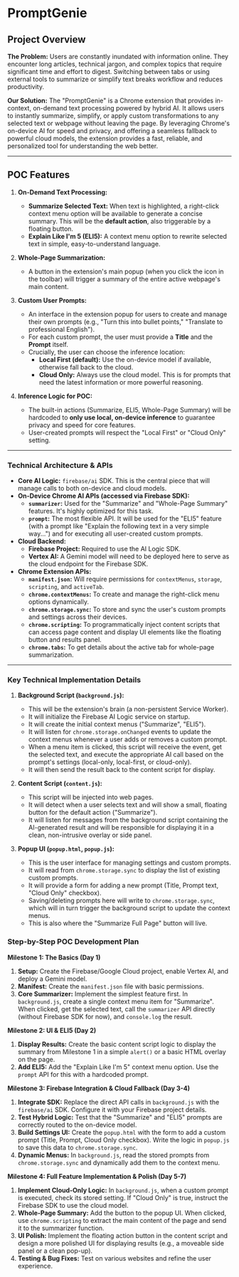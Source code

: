 # PromptGenie

## Project Overview

**The Problem:** Users are constantly inundated with information online. They encounter long articles, technical jargon, and complex topics that require significant time and effort to digest. Switching between tabs or using external tools to summarize or simplify text breaks workflow and reduces productivity.

**Our Solution:** The "PromptGenie" is a Chrome extension that provides in-context, on-demand text processing powered by hybrid AI. It allows users to instantly summarize, simplify, or apply custom transformations to any selected text or webpage without leaving the page. By leveraging Chrome's on-device AI for speed and privacy, and offering a seamless fallback to powerful cloud models, the extension provides a fast, reliable, and personalized tool for understanding the web better.

---

## POC Features

1.  **On-Demand Text Processing:**

    - **Summarize Selected Text:** When text is highlighted, a right-click context menu option will be available to generate a concise summary. This will be the **default action**, also triggerable by a floating button.
    - **Explain Like I'm 5 (ELI5):** A context menu option to rewrite selected text in simple, easy-to-understand language.

2.  **Whole-Page Summarization:**

    - A button in the extension's main popup (when you click the icon in the toolbar) will trigger a summary of the entire active webpage's main content.

3.  **Custom User Prompts:**

    - An interface in the extension popup for users to create and manage their own prompts (e.g., "Turn this into bullet points," "Translate to professional English").
    - For each custom prompt, the user must provide a **Title** and the **Prompt** itself.
    - Crucially, the user can choose the inference location:
      - **Local First (default):** Use the on-device model if available, otherwise fall back to the cloud.
      - **Cloud Only:** Always use the cloud model. This is for prompts that need the latest information or more powerful reasoning.

4.  **Inference Logic for POC:**
    - The built-in actions (Summarize, ELI5, Whole-Page Summary) will be hardcoded to **only use local, on-device inference** to guarantee privacy and speed for core features.
    - User-created prompts will respect the "Local First" or "Cloud Only" setting.

---

### **Technical Architecture & APIs**

- **Core AI Logic:** `firebase/ai` SDK. This is the central piece that will manage calls to both on-device and cloud models.
- **On-Device Chrome AI APIs (accessed via Firebase SDK):**
  - **`summarizer`:** Used for the "Summarize" and "Whole-Page Summary" features. It's highly optimized for this task.
  - **`prompt`:** The most flexible API. It will be used for the "ELI5" feature (with a prompt like "Explain the following text in a very simple way...") and for executing all user-created custom prompts.
- **Cloud Backend:**
  - **Firebase Project:** Required to use the AI Logic SDK.
  - **Vertex AI:** A Gemini model will need to be deployed here to serve as the cloud endpoint for the Firebase SDK.
- **Chrome Extension APIs:**
  - **`manifest.json`:** Will require permissions for `contextMenus`, `storage`, `scripting`, and `activeTab`.
  - **`chrome.contextMenus`:** To create and manage the right-click menu options dynamically.
  - **`chrome.storage.sync`:** To store and sync the user's custom prompts and settings across their devices.
  - **`chrome.scripting`:** To programmatically inject content scripts that can access page content and display UI elements like the floating button and results panel.
  - **`chrome.tabs`:** To get details about the active tab for whole-page summarization.

---

### **Key Technical Implementation Details**

1.  **Background Script (`background.js`):**

    - This will be the extension's brain (a non-persistent Service Worker).
    - It will initialize the Firebase AI Logic service on startup.
    - It will create the initial context menus ("Summarize", "ELI5").
    - It will listen for `chrome.storage.onChanged` events to update the context menus whenever a user adds or removes a custom prompt.
    - When a menu item is clicked, this script will receive the event, get the selected text, and execute the appropriate AI call based on the prompt's settings (local-only, local-first, or cloud-only).
    - It will then send the result back to the content script for display.

2.  **Content Script (`content.js`):**

    - This script will be injected into web pages.
    - It will detect when a user selects text and will show a small, floating button for the default action ("Summarize").
    - It will listen for messages from the background script containing the AI-generated result and will be responsible for displaying it in a clean, non-intrusive overlay or side panel.

3.  **Popup UI (`popup.html`, `popup.js`):**
    - This is the user interface for managing settings and custom prompts.
    - It will read from `chrome.storage.sync` to display the list of existing custom prompts.
    - It will provide a form for adding a new prompt (Title, Prompt text, "Cloud Only" checkbox).
    - Saving/deleting prompts here will write to `chrome.storage.sync`, which will in turn trigger the background script to update the context menus.
    - This is also where the "Summarize Full Page" button will live.

### **Step-by-Step POC Development Plan**

**Milestone 1: The Basics (Day 1)**

1.  **Setup:** Create the Firebase/Google Cloud project, enable Vertex AI, and deploy a Gemini model.
2.  **Manifest:** Create the `manifest.json` file with basic permissions.
3.  **Core Summarizer:** Implement the simplest feature first. In `background.js`, create a single context menu item for "Summarize". When clicked, get the selected text, call the `summarizer` API directly (without Firebase SDK for now), and `console.log` the result.

**Milestone 2: UI & ELI5 (Day 2)**

1.  **Display Results:** Create the basic content script logic to display the summary from Milestone 1 in a simple `alert()` or a basic HTML overlay on the page.
2.  **Add ELI5:** Add the "Explain Like I'm 5" context menu option. Use the `prompt` API for this with a hardcoded prompt.

**Milestone 3: Firebase Integration & Cloud Fallback (Day 3-4)**

1.  **Integrate SDK:** Replace the direct API calls in `background.js` with the `firebase/ai` SDK. Configure it with your Firebase project details.
2.  **Test Hybrid Logic:** Test that the "Summarize" and "ELI5" prompts are correctly routed to the on-device model.
3.  **Build Settings UI:** Create the `popup.html` with the form to add a custom prompt (Title, Prompt, Cloud Only checkbox). Write the logic in `popup.js` to save this data to `chrome.storage.sync`.
4.  **Dynamic Menus:** In `background.js`, read the stored prompts from `chrome.storage.sync` and dynamically add them to the context menu.

**Milestone 4: Full Feature Implementation & Polish (Day 5-7)**

1.  **Implement Cloud-Only Logic:** In `background.js`, when a custom prompt is executed, check its stored setting. If "Cloud Only" is true, instruct the Firebase SDK to use the cloud model.
2.  **Whole-Page Summary:** Add the button to the popup UI. When clicked, use `chrome.scripting` to extract the main content of the page and send it to the summarizer function.
3.  **UI Polish:** Implement the floating action button in the content script and design a more polished UI for displaying results (e.g., a moveable side panel or a clean pop-up).
4.  **Testing & Bug Fixes:** Test on various websites and refine the user experience.
